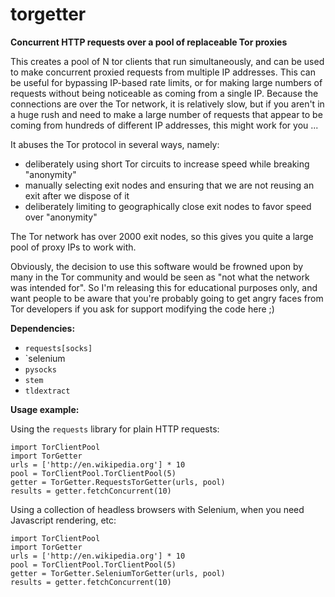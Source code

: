 # torgetter
**Concurrent HTTP requests over a pool of replaceable Tor proxies**

This creates a pool of N tor clients that run simultaneously, and can be used to make concurrent proxied requests from multiple IP addresses. This can be useful for bypassing IP-based rate limits, or for making large numbers of requests without being noticeable as coming from a single IP. Because the connections are over the Tor network, it is relatively slow, but if you aren't in a huge rush and need to make a large number of requests that appear to be coming from hundreds of different IP addresses, this might work for you ...

It abuses the Tor protocol in several ways, namely:

* deliberately using short Tor circuits to increase speed while breaking "anonymity"
* manually selecting exit nodes and ensuring that we are not reusing an exit after we dispose of it
* deliberately limiting to geographically close exit nodes to favor speed over "anonymity"

The Tor network has over 2000 exit nodes, so this gives you quite a large pool of proxy IPs to work with.

Obviously, the decision to use this software would be frowned upon by many in the Tor community and would be seen as "not what the network was intended for". So I'm releasing this for educational purposes only, and want people to be aware that you're probably going to get angry faces from Tor developers if you ask for support modifying the code here ;)

**Dependencies:**
* `requests[socks]`
* `selenium
* `pysocks`
* `stem`
* `tldextract`

**Usage example:**

Using the `requests` library for plain HTTP requests:

    import TorClientPool
    import TorGetter
    urls = ['http://en.wikipedia.org'] * 10
    pool = TorClientPool.TorClientPool(5)
    getter = TorGetter.RequestsTorGetter(urls, pool)
    results = getter.fetchConcurrent(10)
    
Using a collection of headless browsers with Selenium, when you need Javascript rendering, etc:

    import TorClientPool
    import TorGetter
    urls = ['http://en.wikipedia.org'] * 10
    pool = TorClientPool.TorClientPool(5)
    getter = TorGetter.SeleniumTorGetter(urls, pool)
    results = getter.fetchConcurrent(10)

